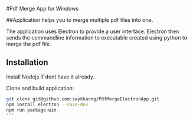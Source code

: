 #Pdf Merge App for Windows

##Application helps you to merge multiple pdf files into one.

The application uses Electron to provide a user interface. Electron then sends the commandline information to executable created using python to  merge the pdf file.

## Installation

Install Nodejs if dont have it already.

Clone and build application:

```bash
git clone git@github.com:saykharng/PdfMergeElectronApp.git
npm install electron --save-dev
npm run package-win
'''
